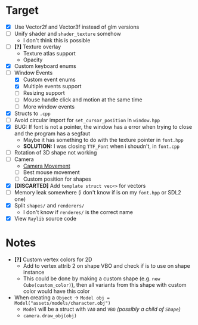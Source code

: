 # Target
- [X] Use Vector2f and Vector3f instead of glm versions
- [ ] Unify shader and `shader_texture` somehow
	+ I don't think this is possible
- [ ] **[?]** Texture overlay
	+ Texture atlas support
	+ Opacity
- [X] Custom keyboard enums
- [ ] Window Events
	+ [X] Custom event enums
	+ [X] Multiple events support
	+ [ ] Resizing support
	+ [ ] Mouse handle click and motion at the same time
	+ [ ] More window events
- [X] Structs to `.cpp`
- [ ] Avoid circular import for `set_cursor_position` in `window.hpp`
- [X] BUG: If font is not a pointer, the window has a error when trying to close and the program has a segfaut
	+ Maybe it has something to do with the texture pointer in `font.hpp`
	+ **SOLUTION:** I was closing `TTF_Font` when i shoudn't, in `font.cpp`
- [ ] Rotation of 3D shape not working
- [ ] Camera
	+ [Camera Movement](https://github.com/vaaako/Vakraft/blob/main/src/main/java/com/magenta/main/Game.java#L121)
	+ [ ] Best mouse movement
	+ [ ] Custom position for shapes
- [X] **[DISCARTED]** Add `template struct vec<>` for vectors
- [ ] Memory leak somewhere (i don't know if is on my `font.hpp` or SDL2 one)
- [X] Split `shapes/` and `renderers/`
	+ I don't know if `renderes/` is the correct name
- [X] View `Raylib` source code

# Notes
- **[?]** Custom vertex colors for 2D
	+ Add to vertex attrib 2 on shape VBO and check if is to use on shape instance
	+ This could be done by making a custom shape (e.g. `new Cube(custom_color)`), then all variants from this shape with custom color would have this color
- When creating a `Object` -> `Model obj = Model("assets/models/character.obj")`
	+ `Model` will be a struct with `VAO` and `VBO` *(possibly a child of `Shape`)*
	+ `camera.draw_obj(obj)`
<!--
# Future
- **Level of Detail (LOD):** Implement LOD techniques to dynamically adjust the level of detail based on the distance from the camera. This improves rendering performance by reducing the number of polygons rendered for distant objects.
- **Frustum Culling:** Implement frustum culling to eliminate objects that are outside the camera's view frustum from the rendering process. This reduces unnecessary draw calls and improves overall rendering performance.
-->

